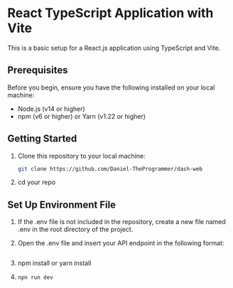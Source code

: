 # React TypeScript Application with Vite

This is a basic setup for a React.js application using TypeScript and Vite.

## Prerequisites

Before you begin, ensure you have the following installed on your local machine:

- Node.js (v14 or higher)
- npm (v6 or higher) or Yarn (v1.22 or higher)

## Getting Started

1. Clone this repository to your local machine:

   ```bash
   git clone https://github.com/Daniel-TheProgrammer/dash-web
   ```

2. cd your repo

## Set Up Environment File

1. If the .env file is not included in the repository, create a new file named .env in the root directory of the project.

2. Open the .env file and insert your API endpoint in the following format:

   ```VITE_APP_API_ENDPOINT=https://your-api-endpoint.com

   ```

3. npm install or yarn install

4. ```bash
   npn run dev

   ```

